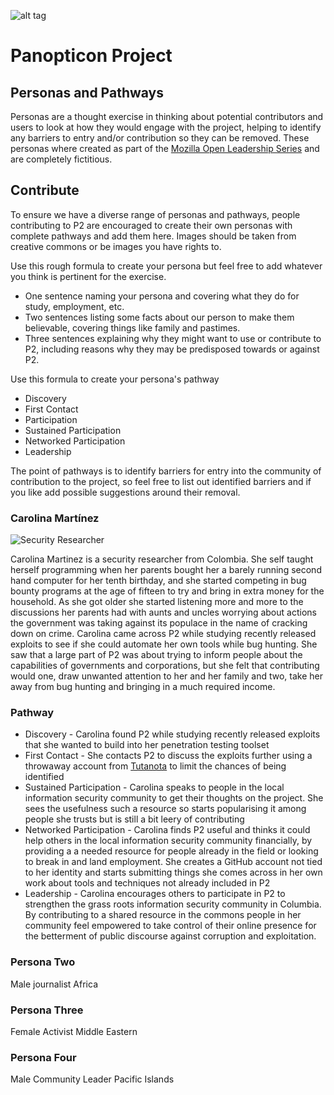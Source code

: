 ![alt tag](https://user-images.githubusercontent.com/24201238/29351849-9c3087b4-82b8-11e7-8fed-350e3b8b4945.png)

# Panopticon Project

## Personas and Pathways

Personas are a thought exercise in thinking about potential contributors and users to look at how they would engage with the project, helping to identify any barriers to entry and/or contribution so they can be removed. These personas where created as part of the [Mozilla Open Leadership Series](https://mozilla.github.io/open-leadership-training-series/articles/building-communities-of-contributors/bring-on-contributors-using-personas-and-pathways/) and are completely fictitious. 

## Contribute

To ensure we have a diverse range of personas and pathways, people contributing to P2 are encouraged to create their own personas with complete pathways and add them here. Images should be taken from creative commons or be images you have rights to.

Use this rough formula to create your persona but feel free to add whatever you think is pertinent for the exercise.
* One sentence naming your persona and covering what they do for study, employment, etc.
* Two sentences listing some facts about our person to make them believable, covering things like family and pastimes.
* Three sentences explaining why they might want to use or contribute to P2, including reasons why they may be predisposed towards or against P2.

Use this formula to create your persona's pathway

* Discovery
* First Contact
* Participation
* Sustained Participation
* Networked Participation
* Leadership

The point of pathways is to identify barriers for entry into the community of contribution to the project, so feel free to list out identified barriers and if you like add possible suggestions around their removal.

### Carolina Martínez

![Security Researcher](https://media.defense.gov/2017/Sep/14/2001809618/1200/900/0/160824-M-PS017-857L.JPG)

Carolina Martinez is a security researcher from Colombia. She self taught herself programming when her parents bought her a barely running second hand computer for her tenth birthday, and she started competing in bug bounty programs at the age of fifteen to try and bring in extra money for the household. As she got older she started listening more and more to the discussions her parents had with aunts and uncles worrying about actions the government was taking against its populace in the name of cracking down on crime. Carolina came across P2 while studying recently released exploits to see if she could automate her own tools while bug hunting. She saw that a large part of P2 was about trying to inform people about the capabilities of governments and corporations, but she felt that contributing would one, draw unwanted attention to her and her family and two, take her away from bug hunting and bringing in a much required income.

### Pathway

* Discovery - Carolina found P2 while studying recently released exploits that she wanted to build into her penetration testing toolset
* First Contact - She contacts P2 to discuss the exploits further using a throwaway account from [Tutanota](https://tutanota.com/) to limit the chances of being identified
* Sustained Participation - Carolina speaks to people in the local information security community to get their thoughts on the project. She sees the usefulness such a resource so starts popularising it among people she trusts but is still a bit leery of contributing
* Networked Participation - Carolina finds P2 useful and thinks it could help others in the local information security community financially, by providing a a needed resource for people already in the field or looking to break in and land employment. She creates a GitHub account not tied to her identity and starts submitting things she comes across in her own work about tools and techniques not already included in P2
* Leadership - Carolina encourages others to participate in P2 to strengthen the grass roots information security community in Columbia. By contributing to a shared resource in the commons people in her community feel empowered to take control of their online presence for the betterment of public discourse against corruption and exploitation.

### Persona Two
Male journalist Africa

### Persona Three
Female Activist Middle Eastern

### Persona Four
Male Community Leader Pacific Islands
